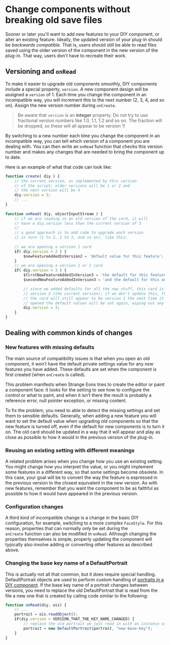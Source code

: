 # Change components without breaking old save files

Sooner or later you'll want to add new features to your DIY component, or alter an existing feature. Ideally, the updated version of your plug-in should be *backwards compatible*. That is, users should still be able to read files saved using the older version of the component in the new version of the plug-in. That way, users don't have to recreate their work.

## Versioning and `onRead`

To make it easier to upgrade old components smoothly, DIY components include a special property, `version`. A new component design will be assigned a `version` of 1. Each time you change the component in an incompatible way, you will increment this to the next number (2, 3, 4, and so on). Assign the new version number during `onCreate`.

> Be aware that `version` is an **integer** property. Do not try to use fractional version numbers like 1.0, 1.1, 1.2 and so on. The fraction will be dropped, so these will all appear to be version 1!

By switching to a new number each time you change the component in an incompatible way, you can tell which version of a component you are dealing with. You can then write an `onRead` function that checks this version number and makes any changes that are needed to bring the component up to date.

Here is an example of what that code can look like:

```js
function create( diy ) {
    // the current version, as implemented by this version
    // of the script; older versions will be 1 or 2 and
    // the next version will be 4
    diy.version = 3;
    // ...
}
     
function onRead( diy, objectInputStream ) {
    // if we are reading in an old version of the card, it will
    // have a diy.version less than the current version of 3
    //
    // a good approach is to add code to upgrade each version
    // in turn (1 to 2, 2 to 3, and so on), like this:
    
    // we are opening a version 1 card
    if( diy.version < 2 ) {
        $newFeatureAddedInVersion2 = 'default value for this feature';
    }
    // we are opening a version 1 or 2 card
    if( diy.version < 3 ) {
        $firstNewFeatureAddedInVersion3 = 'the default for this feature';
        $secondNewFeatureAddedInVersion3 = 'and the default for this one';

        // since we added defaults for all the new stuff, this card is now
        // version 3 (the current version); if we don't update this, then
        // the card will still appear to be version 1 the next time it is
        // opened the default values will be set again, wiping out any edits
        diy.version = 3;
    }
}
```

## Dealing with common kinds of changes

### New features with missing defaults

The main source of compatibility issues is that when you open an old component, it won’t have the default private settings value for any *new* features you have added. These defaults are set when the component is first created (when `onCreate` is called).

This problem manifests when Strange Eons tries to create the editor or paint a component face: it looks for the setting to see how to configure the control or what to paint, and when it isn’t there the result is probably a reference error, null pointer exception, or missing content.

To fix the problem, you need to able to detect the missing settings and set them to sensible defaults. Generally, when adding a new feature you will want to set the default value when upgrading old components so that the new feature is turned off, even if the default for new components is to turn it on. The old card should be updated in a way that it will appear and play as close as possible to how it would in the previous version of the plug-in.

### Reusing an existing setting with different meanings

A related problem arises when you change how you use an existing setting. You might change how you interpret the value, or you might implement some features in a different way, so that some settings become obsolete. In this case, your goal will be to convert the way the feature is expressed in the previous version to the closest equivalent in the new version. As with new features, remember that you want the component to be as faithful as possible to how it would have appeared in the previous version.

### Configuration changes

A third kind of incompatible change is a change in the basic DIY configuration, for example, switching to a more complex `FaceStyle`. For this reason, properties that can normally only be set during the `onCreate` function can also be modified in `onRead`. Although changing the properties themselves is simple, properly updating the component will typically also involve adding or converting other features as described above.

### Changing the base key name of a DefaultPortrait

This is actually not all that common, but it does require special handling. DefaultPortrait objects are used to perform custom handling of [portraits in a DIY component](dm-diy-portraits.md). If the base key name of a portrait changes between versions, you need to replace the old DefaultPortrait that is read from the file a new one that is created by calling code similar to the following:

```js
function onRead(diy, ois) {
    // ...
    portrait = ois.readObject();
    if(diy.version < VERSION_THAT_THE_KEY_NAME_CHANGED) {
        // replace the old portrait we just read in with an instance using the new key
        portrait = new DefaultPortrait(portrait, "new-base-key");
    }
}
```


